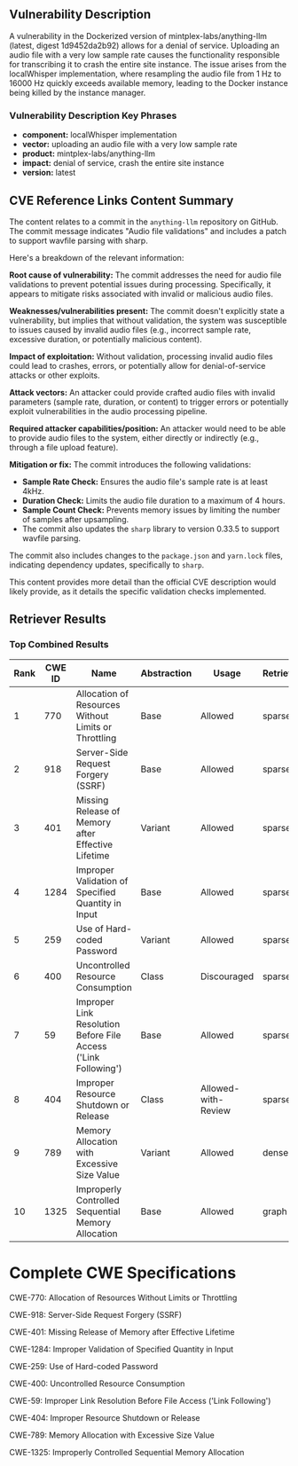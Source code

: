 ## Vulnerability Description
A vulnerability in the Dockerized version of mintplex-labs/anything-llm (latest, digest 1d9452da2b92) allows for a denial of service. Uploading an audio file with a very low sample rate causes the functionality responsible for transcribing it to crash the entire site instance. The issue arises from the localWhisper implementation, where resampling the audio file from 1 Hz to 16000 Hz quickly exceeds available memory, leading to the Docker instance being killed by the instance manager.

### Vulnerability Description Key Phrases
- **component:** localWhisper implementation
- **vector:** uploading an audio file with a very low sample rate
- **product:** mintplex-labs/anything-llm
- **impact:** denial of service, crash the entire site instance
- **version:** latest

## CVE Reference Links Content Summary
The content relates to a commit in the `anything-llm` repository on GitHub. The commit message indicates "Audio file validations" and includes a patch to support wavfile parsing with sharp.

Here's a breakdown of the relevant information:

**Root cause of vulnerability:**
The commit addresses the need for audio file validations to prevent potential issues during processing.  Specifically, it appears to mitigate risks associated with invalid or malicious audio files.

**Weaknesses/vulnerabilities present:**
The commit doesn't explicitly state a vulnerability, but implies that without validation, the system was susceptible to issues caused by invalid audio files (e.g., incorrect sample rate, excessive duration, or potentially malicious content).

**Impact of exploitation:**
Without validation, processing invalid audio files could lead to crashes, errors, or potentially allow for denial-of-service attacks or other exploits.

**Attack vectors:**
An attacker could provide crafted audio files with invalid parameters (sample rate, duration, or content) to trigger errors or potentially exploit vulnerabilities in the audio processing pipeline.

**Required attacker capabilities/position:**
An attacker would need to be able to provide audio files to the system, either directly or indirectly (e.g., through a file upload feature).

**Mitigation or fix:**
The commit introduces the following validations:
*   **Sample Rate Check:** Ensures the audio file's sample rate is at least 4kHz.
*   **Duration Check:** Limits the audio file duration to a maximum of 4 hours.
*   **Sample Count Check:** Prevents memory issues by limiting the number of samples after upsampling.
*   The commit also updates the `sharp` library to version 0.33.5 to support wavfile parsing.

The commit also includes changes to the `package.json` and `yarn.lock` files, indicating dependency updates, specifically to `sharp`.

This content provides more detail than the official CVE description would likely provide, as it details the specific validation checks implemented.

## Retriever Results

### Top Combined Results

| Rank | CWE ID | Name | Abstraction | Usage  | Retrievers | Individual Scores |
|------|--------|------|-------------|-------|------------|-------------------|
| 1 | 770 | Allocation of Resources Without Limits or Throttling | Base | Allowed | sparse | 0.124 |
| 2 | 918 | Server-Side Request Forgery (SSRF) | Base | Allowed | sparse | 0.124 |
| 3 | 401 | Missing Release of Memory after Effective Lifetime | Variant | Allowed | sparse | 0.121 |
| 4 | 1284 | Improper Validation of Specified Quantity in Input | Base | Allowed | sparse | 0.119 |
| 5 | 259 | Use of Hard-coded Password | Variant | Allowed | sparse | 0.117 |
| 6 | 400 | Uncontrolled Resource Consumption | Class | Discouraged | sparse | 0.117 |
| 7 | 59 | Improper Link Resolution Before File Access ('Link Following') | Base | Allowed | sparse | 0.116 |
| 8 | 404 | Improper Resource Shutdown or Release | Class | Allowed-with-Review | sparse | 0.116 |
| 9 | 789 | Memory Allocation with Excessive Size Value | Variant | Allowed | dense | 0.490 |
| 10 | 1325 | Improperly Controlled Sequential Memory Allocation | Base | Allowed | graph | 0.003 |



# Complete CWE Specifications

CWE-770: Allocation of Resources Without Limits or Throttling

CWE-918: Server-Side Request Forgery (SSRF)

CWE-401: Missing Release of Memory after Effective Lifetime

CWE-1284: Improper Validation of Specified Quantity in Input

CWE-259: Use of Hard-coded Password

CWE-400: Uncontrolled Resource Consumption

CWE-59: Improper Link Resolution Before File Access ('Link Following')

CWE-404: Improper Resource Shutdown or Release

CWE-789: Memory Allocation with Excessive Size Value

CWE-1325: Improperly Controlled Sequential Memory Allocation